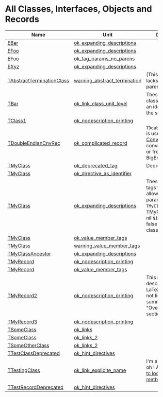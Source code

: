 # All Classes, Interfaces, Objects and Records


| Name | Unit | Description |
|---|---|---|
| [EBar](ok_expanding_descriptions.EBar.md) | [ok_expanding_descriptions](ok_expanding_descriptions.md) |   |
| [EFoo](ok_expanding_descriptions.EFoo.md) | [ok_expanding_descriptions](ok_expanding_descriptions.md) |   |
| [EFoo](ok_tag_params_no_parens.EFoo.md) | [ok_tag_params_no_parens](ok_tag_params_no_parens.md) |   |
| [EXyz](ok_expanding_descriptions.EXyz.md) | [ok_expanding_descriptions](ok_expanding_descriptions.md) |   |
| [TAbstractTerminationClass](warning_abstract_termination.TAbstractTerminationClass.md) | [warning_abstract_termination](warning_abstract_termination.md) | (This abstract tag lacks the closing parenthesis. |
| [TBar](ok_link_class_unit_level.TBar.md) | [ok_link_class_unit_level](ok_link_class_unit_level.md) | These are links from class' description to an identifiers inside the same class. |
| [TClass1](ok_nodescription_printing.TClass1.md) | [ok_nodescription_printing](ok_nodescription_printing.md) |   |
| [TDoubleEndianCnvRec](ok_complicated_record.TDoubleEndianCnvRec.md) | [ok_complicated_record](ok_complicated_record.md) | `TDoubleEndianCnvRec` is used in [ConvertDouble](ok_complicated_record.md#ConvertDouble) to convert a double to or from the BigEndian format. |
| [TMyClass](ok_deprecated_tag.TMyClass.md) | [ok_deprecated_tag](ok_deprecated_tag.md) |  Deprecated class. |
| [TMyClass](ok_directive_as_identifier.TMyClass.md) | [ok_directive_as_identifier](ok_directive_as_identifier.md) |   |
| [TMyClass](ok_expanding_descriptions.TMyClass.md) | [ok_expanding_descriptions](ok_expanding_descriptions.md) | These are some tags that are not allowed to have parameters: name `TMyClass`, inherited [TMyClassAncestor](ok_expanding_descriptions.TMyClassAncestor.md), nil `Nil`, true `True`, false `False`, classname `TMyClass`. |
| [TMyClass](ok_value_member_tags.TMyClass.md) | [ok_value_member_tags](ok_value_member_tags.md) |    |
| [TMyClass](warning_value_member_tags.TMyClass.md) | [warning_value_member_tags](warning_value_member_tags.md) |  |
| [TMyClassAncestor](ok_expanding_descriptions.TMyClassAncestor.md) | [ok_expanding_descriptions](ok_expanding_descriptions.md) |   |
| [TMyRecord](ok_nodescription_printing.TMyRecord.md) | [ok_nodescription_printing](ok_nodescription_printing.md) |   |
| [TMyRecord](ok_value_member_tags.TMyRecord.md) | [ok_value_member_tags](ok_value_member_tags.md) |   |
| [TMyRecord2](ok_nodescription_printing.TMyRecord2.md) | [ok_nodescription_printing](ok_nodescription_printing.md) | This record has a description, but still LaTeX output will not list it in it's summary list (in the &quot;Overview&quot; section). |
| [TMyRecord3](ok_nodescription_printing.TMyRecord3.md) | [ok_nodescription_printing](ok_nodescription_printing.md) |   |
| [TSomeClass](ok_links.TSomeClass.md) | [ok_links](ok_links.md) |   |
| [TSomeClass](ok_links_2.TSomeClass.md) | [ok_links_2](ok_links_2.md) |   |
| [TSomeOtherClass](ok_links_2.TSomeOtherClass.md) | [ok_links_2](ok_links_2.md) |   |
| [TTestClassDeprecated](ok_hint_directives.TTestClassDeprecated.md) | [ok_hint_directives](ok_hint_directives.md) |   |
| [TTestingClass](ok_link_explicite_name.TTestingClass.md) | [ok_link_explicite_name](ok_link_explicite_name.md) | I'm a testing class, oh ! And [don't forget to look at my method !](ok_link_explicite_name.TTestingClass.md#MyMethod) |
| [TTestRecordDeprecated](ok_hint_directives.TTestRecordDeprecated.md) | [ok_hint_directives](ok_hint_directives.md) |   |
